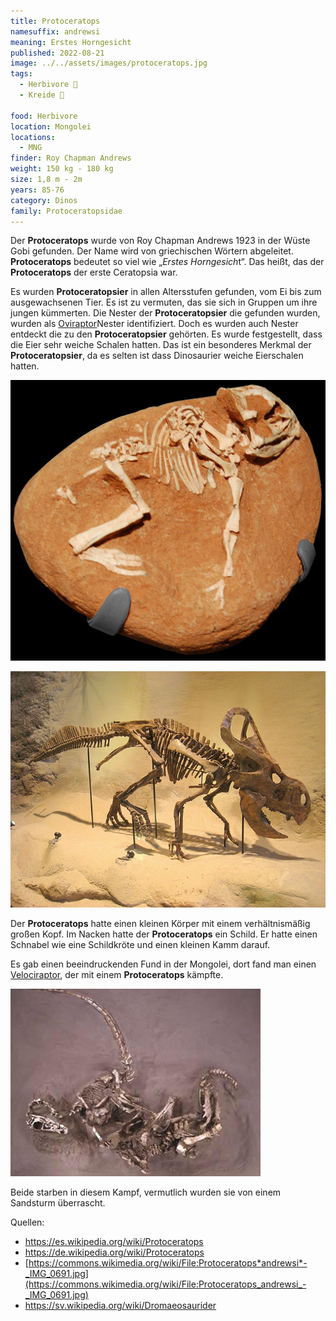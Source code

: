 ```yaml
---
title: Protoceratops
namesuffix: andrewsi
meaning: Erstes Horngesicht
published: 2022-08-21
image: ../../assets/images/protoceratops.jpg
tags:
  - Herbivore 🌿
  - Kreide 🦴
  
food: Herbivore
location: Mongolei
locations:
  - MNG
finder: Roy Chapman Andrews
weight: 150 kg - 180 kg
size: 1,8 m - 2m
years: 85-76
category: Dinos
family: Protoceratopsidae
---
```

Der **Protoceratops** wurde von Roy Chapman Andrews 1923 in der Wüste Gobi gefunden. Der Name wird von griechischen Wörtern abgeleitet. **Protoceratops** bedeutet so viel wie „*Erstes Horngesich*t“. Das heißt, das der **Protoceratops** der erste Ceratopsia war.

Es wurden **Protoceratopsier** in allen Altersstufen gefunden, vom Ei bis zum ausgewachsenen Tier. Es ist zu vermuten, das sie sich in Gruppen um ihre jungen kümmerten. Die Nester der **Protoceratopsier** die gefunden wurden, wurden als [Oviraptor](/dinos/oviraptor/)Nester identifiziert. Doch es wurden auch Nester entdeckt die zu den **Protoceratopsier** gehörten. Es wurde festgestellt, dass die Eier sehr weiche Schalen hatten. Das ist ein besonderes Merkmal der **Protoceratopsier**, da es selten ist dass Dinosaurier weiche Eierschalen hatten.

![Protoceratops Schlüpfling](../../assets/images/protoceratops-schluepfling.jpg)

![Protoceratops adult](../../assets/images/protoceratops-adult.jpg)

Der **Protoceratops** hatte einen kleinen Körper mit einem verhältnismäßig großen Kopf. Im Nacken hatte der **Protoceratops** ein Schild.
Er hatte einen Schnabel wie eine Schildkröte und einen kleinen Kamm darauf.

Es gab einen beeindruckenden Fund in der Mongolei, dort fand man einen [Velociraptor](/dinos/velociraptor/), der mit einem **Protoceratops** kämpfte.

![Velociraptor im Kampf mit Protoceratops](../../assets/images/velociraptor-protoceratops-kampf.jpg)

Beide starben in diesem Kampf, vermutlich wurden sie von einem Sandsturm überrascht.

Quellen:

* <https://es.wikipedia.org/wiki/Protoceratops>
* <https://de.wikipedia.org/wiki/Protoceratops>
* [https://commons.wikimedia.org/wiki/File:Protoceratops*andrewsi*-_IMG_0691.jpg](https://commons.wikimedia.org/wiki/File:Protoceratops_andrewsi_-_IMG_0691.jpg)
* <https://sv.wikipedia.org/wiki/Dromaeosaurider>

